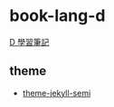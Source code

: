 # book-lang-d

[D 學習筆記](https://foreachsam.github.io/book-lang-d/)

## theme

* [theme-jekyll-semi](https://foreachsam.github.io/theme-jekyll-semi/)
